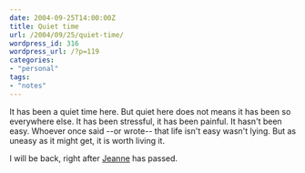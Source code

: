 ```yaml
---
date: 2004-09-25T14:00:00Z
title: Quiet time
url: /2004/09/25/quiet-time/
wordpress_id: 316
wordpress_url: /?p=119
categories:
- "personal"
tags:
- "notes"
---
```


It has been a quiet time here. But quiet here does not means it has been so everywhere else. It has been stressful, it has been painful. It hasn't been easy. Whoever once said --or wrote-- that life isn't easy wasn't lying. But as uneasy as it might get, it is worth living it.

I will be back, right after <a href="http://www.nhc.noaa.gov/text/refresh/MIATCPAT1%2Bshtml/201440.shtml">Jeanne</a> has passed.
